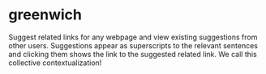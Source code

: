 # greenwich
Suggest related links for any webpage and view existing suggestions from other users. Suggestions appear as superscripts to the relevant sentences and clicking them shows the link to the suggested related link. We call this collective contextualization!
